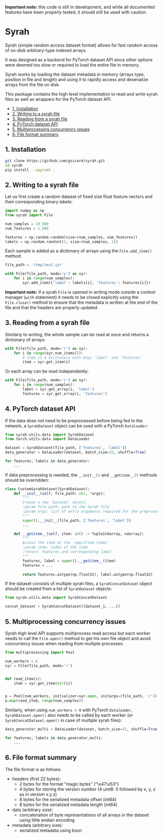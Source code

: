 **Important note:** this code is still in development, and while all documented features have been properly tested, it should still be used with caution.
# Syrah
Syrah (simple random access dataset format) allows for fast random access of on-disk arbitrary-type indexed arrays.

It was designed as a backend for PyTorch dataset API since other options were deemed too slow or required to load the entire file in memory.

Syrah works by loading the dataset metadata in memory (arrays type, position in file and length) and using it to rapidly access and deserialize arrays from the file on disk. 

This package contains the high level implementation to read and write syrah files as well as wrappers for the PyTorch dataset API.

<!-- TOC -->
- [1. Installation](#1-installation)
- [2. Writing to a syrah file](#2-writing-to-a-syrah-file)
- [3. Reading from a syrah file](#3-reading-from-a-syrah-file)
- [4. PyTorch dataset API](#4-pytorch-dataset-api)
- [5. Multiprocessing concurrency issues](#5-multiprocessing-concurrency-issues)
- [6. File format summary](#6-file-format-summary)
<!-- /TOC -->

## 1. Installation


```bash
git clone https://github.com/gsicard/syrah.git
cd syrah
pip install --upgrade .
```

## 2. Writing to a syrah file

Let us first create a random dataset of fixed size float feature vectors and their corresponding binary labels:

```python
import numpy as np
from syrah import File

num_samples = 10_000
num_features = 1_000

features = np.random.random(size=(num_samples, num_features))
labels = np.random.randint(2, size=(num_samples, 1))
```

Each sample is added as a dictionary of arrays using the `File.add_item()` method:

```python
file_path = '/tmp/test.syr'

with File(file_path, mode='w') as syr:
    for i in range(num_samples):
        syr.add_item({'label': labels[i], 'features': features[i]})
```

**Important note:** if a syrah `File` is opened in writing mode outside a context manager (`with` statement) it needs to be closed explicitly using the `File.close()` method to ensure that the metadata is written at the end of the file and that the headers are properly updated.
 
## 3. Reading from a syrah file

Similarly to writing, the whole sample can be read at once and returns a dictionary of arrays:

```python
with File(file_path, mode='r') as syr:
    for i in range(syr.num_items()):
        # item is a dictionary with keys 'label' and 'features'
        item = syr.get_item(i)
```

Or each array can be read independently:

```python
with File(file_path, mode='r') as syr:
    for i in range(num_samples):
        label = syr.get_array(i, 'label')
        features = syr.get_array(i, 'features')
```

## 4. PyTorch dataset API

If the data does not need to be preprocessed before being fed to the network, a `SyrahDataset` object can be used with a PyTorch `Dataloader`:

```python
from syrah.utils.data import SyrahDataset
from torch.utils.data import DataLoader

dataset = SyrahDataset(file_path, ['features', 'label'])
data_generator = DataLoader(dataset, batch_size=32, shuffle=True)

for features, labels in data_generator:
    ...
```

If data preprocessing is needed, the `__init__()` and `__getitem__()` methods should be overridden:
```python
class CustomSyrahDataset(SyrahDataset):
    def __init__(self, file_path: str, *args):
        """
        Create a new `Dataset` object.
        :param file_path: path to the Syrah file
        :param args: list of extra arguments required for the preprocessing
        """
        super().__init__(file_path, ['features', 'label'])
        ...

    def __getitem__(self, item: int) -> Tuple[ndarray, ndarray]:
        """
        Access the item at the  specified index
        :param item: index of the item
        :return: features and corresponding label
        """
        features, label = super().__getitem__(item)
        features = ...
        
        return features.astype(np.float32), label.astype(np.float32)
```

If the dataset consists of multiple syrah files, a `SyrahConcatDataset` object should be created from a list of `SyrahDataset` objects:

```python
from syrah.utils.data import SyrahConcatDataset

concat_dataset = SyrahConcatDataset([dataset_1, ...])
```

## 5. Multiprocessing concurrency issues

Syrah high level API supports multiprocess read access but each worker needs to call the `File.open()` method to get his own file object and avoid concurrency issues when reading from multiple processes:

```python
from multiprocessing import Pool

num_workers = 8
syr = File(file_path, mode='r')


def read_item(i):
    item = syr.get_item(str(i))


p = Pool(num_workers, initializer=syr.open, initargs=(file_path, 'r'))
p.map(read_item, range(num_samples))
```

Similarly, when using `num_workers > 0` with PyTorch `Dataloader`, `SyrahDataset.open()` also needs to be called by each worker (or `SyrahConcatDataset.open()` in case of multiple syrah files):

```python
data_generator_multi = DataLoader(dataset, batch_size=32, shuffle=True, num_workers=num_workers, worker_init_fn=dataset.open)

for features, labels in data_generator_multi:
    ...
```

## 6. File format summary

The file format is as follows:
- headers (first 22 bytes):
    - 2 bytes for the format "magic bytes" ("\x47\x53")
    - 4 bytes for storing the version number (4 uint8: 0 followed by x, y, z as in version x.y.z)
    - 8 bytes for the serialized metadata offset (int64)
    - 8 bytes for the serialized metadata length (int64)
- data (arbitrary size):
    - concatenation of byte representations of all arrays in the dataset using little endian encoding
- metadata (arbitrary size):
    - serialized metadata using bson
